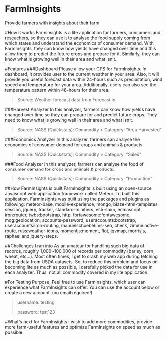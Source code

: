 # FarmInsights
Provide farmers with insights about their farm

#How it works
Farminsights is a lite application for farmers, consumers and reseachers, so they can use it to analyse the food supply coming from which states and understand the economics of consumer demand. With FarmInsights, they can know how yields have changed over time and this allow them to predict the future crops and prepare for it. Similarly, they can know what is growing well in their area and what isn’t.


#Features
###Dashboard
Please allow your GPS for FarmInsights. In dashboard, it provides user to the current weather in your area. Also, it will provide you useful forecast data within 24-hours such as precipitation, wind speed and temperature for your area. Additionally, users can also see the temperature pattern within 48-hours for their area.
>Source:
>Weather forecast data from Forecast.io


###Harvest Analyzer
In this analyzer, farmers can know how yields have changed over time so they can prepare for and predict future crops. They need to know what is growing well in their area and what isn’t.
>Source:
>NASS (Quickstats): Commodity > Category: “Area Harvested"


###Economics Analyzer
In this analyzer, farmers can analyse the economics of consumer demand for crops and animals & products.
>Source:
>NASS (Quickstats): Commodity > Category: “Sales"


###Food Analyzer
In this analyzer, farmers can analyse the food of consumer demand for crops and animals & products.
>Source:
>NASS (Quickstats): Commodity > Category: “Production"

##How FarmInsights is built
FarmInsights is built using an open-source Javascript web application framework called Meteor. To built this application, FarmInsights was built using the packages and plugins as following:
meteor-base, mobile-experience, mongo, blaze-html-templates, session, jquery, tracker, standard-minifiers, es5-shim, ecmascript, iron:router, twbs:bootstrap, http, fortawesome:fontawesome, mdg:geolocation, accounts-password, useraccounts:bootstrap, useraccounts:iron-routing, manuelschoebel:ms-seo, check, zimme:active-route, russ:weather-icons, momentjs:moment, flot, jqvmap, morrisjs, raphael and jquery-steps.

##Challenges I ran into
As an amateur for handling such big data of records, roughly 1,000~100,000 of records per commodity (barley, corn, wheat, etc…). Most often times, I get to crash my web app during fetching the big data from USDA datasets. So, to reduce this problem and focus on  becoming lite as much as possible, I carefully picked the data for use in each analyzer. Thus, not all commodity covered in my lite application.

#For Testing Purpose,
Feel free to use FarmInsights, which user can experience what FarmInsights can offer. You can use the account below or create a new account. (no email required!)
>
>username: testing
>
>password: test123
>

#What's next for FarmInsights
I wish to add more commodities, provide more farm-useful features and optimize FarmInsights on speed as much as possible.